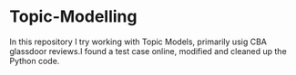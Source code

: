 # Topic-Modelling
In this repository I try working with Topic Models, primarily usig CBA glassdoor reviews.I found a test case online, modified and cleaned up the Python code.
